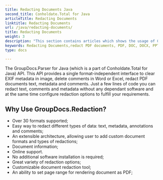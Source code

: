 ```yaml
---
title: Redacting Documents Java
second_title: Conholdate.Total for Java
articleTitle: Redacting Documents
linktitle: Redacting Documents
url: /java/redacting-documents/
title: Redacting Documents
weight: 3
description: "This section contains articles which shows the usage of GroupDocs.Redaction for Java (which is a part of Conholdate.Total for Java) API. This API is known as an API for removing sensitive and classified information from the documents of different file formats."
keywords: Redacting Documents,redact PDF documents, PDF, DOC, DOCX, PPT, PPTX, XLS, XLSX, ODT, ODS, RTF, EPUB 
type: docs

---
```


The GroupDocs.Parser for Java (which is a part of Conholdate.Total for Java) API. This API provides a single format-independent interface to clear EXIF metadata in image, delete comments in Word or Excel, redact PDF documents text, metadata and comments. Just a few lines of code you can redact text, comments and metadata without any dependant software and at the same time configure redaction options to fulfill your requirements.

## Why Use GroupDocs.Redaction?

- Over 30 formats supported;
- Easy way to redact different types of data: text, metadata, annotations and comments;
- An extensible architecture, allowing user to add custom document formats and types of redactions;
- Document information;
- Online support.
- No additional software installation is required;
- Great variety of redaction options;
- Customizable document redaction tool;
- An ability to set page range for rendering document as PDF;





